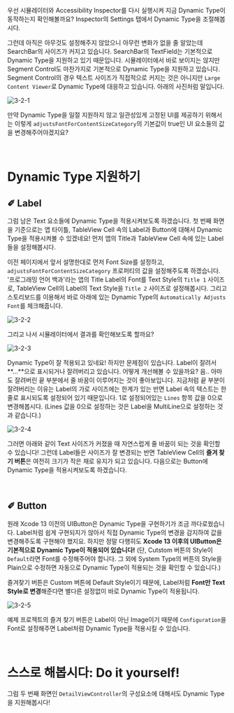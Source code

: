 
 우선 시뮬레이터와 Accessibility Inspector를 다시 실행시켜 지금 Dynamic Type이 동작하는지 확인해볼까요? Inspector의 Settings 탭에서 Dynamic Type을 조절해봅시다. <br>

그런데 아직은 아무것도 설정해주지 않았으니 아무런 변화가 없을 줄 알았는데 SearchBar의 사이즈가 커지고 있습니다. SearchBar의 TextField는 기본적으로 Dynamic Type을 지원하고 있기 때문입니다. 시뮬레이터에서 바로 보이지는 않지만 Segment Control도 마찬가지로 기본적으로 Dynamic Type을 지원하고 있습니다. Segment Control의 경우 텍스트 사이즈가 직접적으로 커지는 것은 아니지만 `Large Content Viewer`로 Dynamic Type에 대응하고 있습니다. 아래의 사진처럼 말입니다.

![3-2-1](https://user-images.githubusercontent.com/73867548/139015837-fb7a7724-4c3a-4c89-9c1d-501c08d025e8.jpg)

만약 Dynamic Type을 일절 지원하지 않고 일관성있게 고정된 UI를 제공하기 위해서는 이렇게 `adjustsFontForContentSizeCategory`의 기본값이 true인 UI 요소들의 값을 변경해주어야겠지요?

<br>

# Dynamic Type 지원하기

## ✐ Label
그럼 남은 Text 요소들에 Dynamic Type을 적용시켜보도록 하겠습니다. 첫 번째 화면을 기준으로는 앱 타이틀, TableView Cell 속의 Label과 Button에 대해서 Dynamic Type을 적용시켜볼 수 있겠네요! 먼저 앱의 Title과 TableView Cell 속에 있는 Label들을 설정해봅시다. <br>

이전 페이지에서 앞서 설명한대로 먼저 Font Size를 설정하고, `adjustsFontForContentSizeCategory` 프로퍼티의 값을 설정해주도록 하겠습니다. '프로그래밍 언어 백과'라는 앱의 Title Label의 Font를 Text Style의 `Title 1` 사이즈로, TableView Cell의 Label의 Text Style을 `Title 2` 사이즈로 설정해봅시다. 그리고 스토리보드를 이용해서 바로 아래에 있는 Dynamic Type의 `Automatically Adjusts Font`를 체크해줍니다.

![3-2-2](https://user-images.githubusercontent.com/73867548/139021698-62fb9c93-7917-4593-833d-b86c3124a13f.jpg)

그리고 나서 시뮬레이터에서 결과를 확인해보도록 할까요? 

![3-2-3](https://user-images.githubusercontent.com/73867548/139026522-61cf7963-f40f-43e5-b33e-cf478f24dbd2.jpg)

Dynamic Type이 잘 적용되고 있네요! 하지만 문제점이 있습니다. Label이 잘려서 **...**으로 표시되거나 잘려버리고 있습니다. 어떻게 개선해볼 수 있을까요? 음.. 아마도 잘려버린 끝 부분에서 줄 바꿈이 이루어지는 것이 좋아보입니다. 지금처럼 끝 부분이 잘려버리는 이유는 Label의 가로 사이즈에는 한계가 있는 반면 Label 속의 텍스트는 한 줄로 표시되도록 설정되어 있기 때문입니다. 1로 설정되어있는 `Lines` 항목 값을 0으로 변경해봅시다. (Lines 값을 0으로 설정하는 것은 Label을 MultiLine으로 설정하는 것과 같습니다.)

![3-2-4](https://user-images.githubusercontent.com/73867548/139023847-9e6af5b7-ef6b-4fdc-b3d1-26af4ec3dd61.jpg)


그러면 아래와 같이 Text 사이즈가 커졌을 때 자연스럽게 줄 바꿈이 되는 것을 확인할 수 있습니다! 그런데 Label들은 사이즈가 잘 변경되는 반면 TableView Cell의 **즐겨 찾기 버튼**은 여전히 크기가 작은 채로 유지가 되고 있습니다. 다음으로는 Button에 Dynamic Type을 적용시켜보도록 하겠습니다.

<br>

## ✐ Button
원래 Xcode 13 이전의 UIButton은 Dynamic Type을 구현하기가 조금 까다로웠습니다. Label처럼 쉽게 구현되지가 않아서 직접 Dynamic Type의 변경을 감지하여 값을 변경해주도록 구현해야 했지요. 하지만 정말 다행히도 **Xcode 13 이후의 UIButton은 기본적으로 Dynamic Type이 적용되어 있습니다!** (단, Cutstom 버튼의 Style이 `Default`라면 Font를 수정해주어야 합니다. 그 외에 System Type의 버튼의 Style을 Plain으로 수정하면 자동으로 Dynamic Type이 적용되는 것을 확인할 수 있습니다.)

즐겨찾기 버튼은 Custom 버튼에 Default Style이기 때문에, Label처럼 **Font만 Text Style로 변경**해준다면 별다른 설정없이 바로 Dynamic Type이 적용됩니다.

![3-2-5](https://user-images.githubusercontent.com/73867548/139025737-9238aab9-d533-4e5a-b058-ec83196d9cf0.jpg)

예제 프로젝트의 즐겨 찾기 버튼은 Label이 아닌 Image이기 때문에 `Configuration`을 Font로 설정해주면 Label처럼 Dynamic Type을 적용시킬 수 있습니다.

<br>

# 스스로 해봅시다: Do it yourself!
그럼 두 번째 화면인 `DetailViewController`의 구성요소에 대해서도 Dynamic Type을 지원해봅시다!
